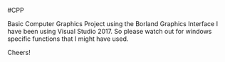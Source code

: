 #CPP

Basic Computer Graphics Project using the Borland Graphics Interface
I have been using Visual Studio 2017. So please watch out for windows specific 
functions that I might have used.

Cheers!